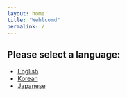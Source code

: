 ```yaml
--- 
layout: home 
title: "Wehlcomd" 
permalink: / 
--- 
```

 
## Please select a language:

- [English](/en/)
- [Korean](/ko/)
- [Japanese](/ja/)